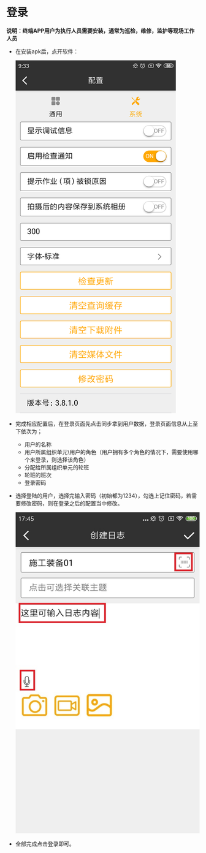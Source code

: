 # 登录

**说明：终端APP用户为执行人员需要安装，通常为巡检，维修，监护等现场工作人员**

* 在安装apk后，点开软件：

  ![zhongduan](./images/zhongduan3.png)

* 完成相应配置后，在登录页面先点击同步拿到用户数据，登录页面信息从上至下依次为；
  + 用户的名称
  + 用户所属组织单元\用户的角色（用户拥有多个角色的情况下，需要使用哪个来登录，则选择该角色）
  + 分配给所属组织单元的轮班
  + 轮班的班次
  + 登录密码
* 选择登陆的用户，选择完输入密码（初始都为1234），勾选上记住密码，若需要修改密码，则在登录之后的配置当中修改。

  ![zhongduan](./images/zhongduan5.png)
  
* 全部完成点击登录即可。




